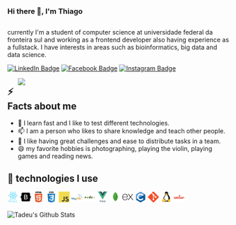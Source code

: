 ### Hi there 👋, I'm Thiago


##

<p>currently I'm a student of computer science at universidade federal da fronteira sul and working as a frontend developer also having experience as a fullstack. I have interests in areas such as bioinformatics, big data and data science.</p>

<a href="https://www.linkedin.com/in/thiago-henrique-ferreira-correa-706b0389/" target="_blank" rel="noreferrer"><img src="https://img.shields.io/badge/-thiago%20henrique%20ferreira%20correa-blue?style=flat-square&amp;labelColor=0077B5&amp;logo=LinkedIn&amp;link=https://www.linkedin.com/in/thiago-henrique-ferreira-correa-706b0389/" alt="LinkedIn Badge"></a> 
<a href="https://facebook.com/thiago.corr" target="_blank" rel="noreferrer"><img src="https://img.shields.io/badge/-thiago.corr-blue?style=flat&labelColor=1ca0f1&logo=facebook&logoColor=white&link=https://www.facebook.com/thiago.corr/" alt="Facebook Badge"></a> 
<a href="https://instagram.com/tio.dos.pc" target="_blank" rel="noreferrer"><img src="https://img.shields.io/badge/-%40indiefarofinha-%23A020F0%09?style=flat&logo=instagram&logoColor=white&link=https://instagram.com/indiefarofinha/" alt="Instagram Badge"></a>

<img align="right" src="https://i.imgur.com/yicqjkz.gif" width="480"/>
<h2>⚡ Facts about me </h2>
<ul>
     <li>🔭 I learn fast and I like to test different technologies.</li>
     <li> 📫 I am a person who likes to share knowledge and teach other people.</li>
     <li>🌱 I like having great challenges and ease to distribute tasks in a team.</li>           
     <li>😄 my favorite hobbies is photographing, playing the violin, playing games and reading news.</li>
     <!-- <li>check out my [curriculum vitae] and [academic curriculum]</li> -->
</ul>

<h2>🚀 technologies I use </h2>
<p align="left">
    <img src="https://raw.githubusercontent.com/devicons/devicon/master/icons/react/react-original-wordmark.svg" alt="react" width="25" height="25" />
    <img src="https://raw.githubusercontent.com/devicons/devicon/master/icons/bootstrap/bootstrap-plain.svg" alt="bootstrap" width="25" height="25" />
    <img src="https://raw.githubusercontent.com/devicons/devicon/master/icons/html5/html5-original-wordmark.svg" alt="html5" width="25" height="25" />
    <img src="https://raw.githubusercontent.com/devicons/devicon/master/icons/css3/css3-original-wordmark.svg" alt="css3" width="25" height="25" />
    <img src="https://raw.githubusercontent.com/devicons/devicon/master/icons/javascript/javascript-original.svg" alt="javascript" width="25" height="25" />
    <img src="https://raw.githubusercontent.com/devicons/devicon/master/icons/mysql/mysql-original-wordmark.svg" alt="mysql" width="25" height="25" />
    <img src="https://raw.githubusercontent.com/devicons/devicon/master/icons/nodejs/nodejs-original-wordmark.svg" alt="nodejs" width="25" height="25" />
    <img src="https://github.com/devicons/devicon/blob/master/icons/vuejs/vuejs-original-wordmark.svg" alt="nodejs" width="25" height="25" />
    <img src="https://github.com/devicons/devicon/blob/master/icons/mongodb/mongodb-original.svg" alt="nodejs" width="25" height="25" />
    <img src="https://github.com/devicons/devicon/blob/master/icons/express/express-original.svg" alt="nodejs" width="25" height="25" />
    <img src="https://github.com/devicons/devicon/blob/master/icons/c/c-original.svg" alt="nodejs" width="25" height="25" />
    <img src="https://github.com/devicons/devicon/blob/master/icons/git/git-original.svg" alt="nodejs" width="25" height="25" />
    <img src="https://github.com/devicons/devicon/blob/master/icons/linux/linux-original.svg" alt="nodejs" width="25" height="25" />  
    <img src="https://github.com/devicons/devicon/blob/master/icons/ember/ember-original-wordmark.svg" alt="nodejs" width="25" height="25" />
</p>

<img align="center" src="https://github-readme-stats.vercel.app/api?username=tiodospc&show_icons=true&hide_border=true" alt="Tadeu's Github Stats">

